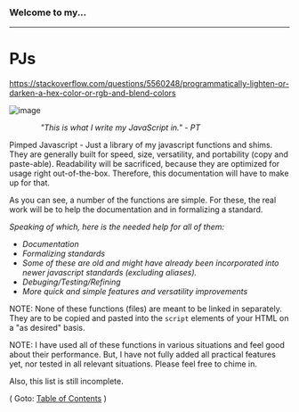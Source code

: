 <h3>Welcome to my...</h3>
<hr>
<h1>PJs</h1>

https://stackoverflow.com/questions/5560248/programmatically-lighten-or-darken-a-hex-color-or-rgb-and-blend-colors

![image](https://user-images.githubusercontent.com/3995063/182535903-b6862289-47f7-4c90-8ba3-b47b91e46a8b.png)


&emsp;&emsp;&emsp;&emsp;*"This is what I write my JavaScript in." - PT*

Pimped Javascript - Just a library of my javascript functions and shims. They are generally built for speed, size, versatility, and portability (copy and paste-able). Readability will be sacrificed, because they are optimized for usage right out-of-the-box. Therefore, this documentation will have to make up for that.

As you can see, a number of the functions are simple. For these, the real work will be to help the documentation and in formalizing a standard.

*Speaking of which, here is the needed help for all of them:*
* *Documentation*
* *Formalizing standards*
* *Some of these are old and might have already been incorporated into newer javascript standards (excluding aliases).*
* *Debuging/Testing/Refining*
* *More quick and simple features and versatility improvements*


NOTE: None of these functions (files) are meant to be linked in separately. They are to be copied and pasted into the `script` elements of your HTML on a "as desired" basis.

NOTE: I have used all of these functions in various situations and feel good about their performance. But, I have not fully added all practical features yet, nor tested in all relevant situations. Please feel free to chime in.

Also, this list is still incomplete.

( Goto: [Table of Contents](https://github.com/PimpTrizkit/PJs/wiki/01.--Table-of-Contents) )
